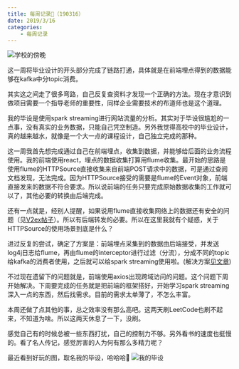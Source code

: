 ```yaml
---
title: 每周记录📝（190316）
date: 2019/3/16
categories:
    - 每周记录
---
```

![学校的傍晚](https://wx1.sinaimg.cn/mw1024/6a49516fly1g14vxty5rbj21400u0e82.jpg)

这一周将毕业设计的开头部分完成了链路打通，具体就是在前端埋点得到的数据能够在kafka中分topic消费。

其实这之间走了很多弯路，自己反复查资料才发现一个正确的方法。现在才意识到做项目需要一个指导老师的重要性，同样企业需要技术的布道师也是这个道理。

我的毕设是使用spark streaming进行网站流量的分析。其实对于毕设很尴尬的一点事，没有真实的业务数据，只能自己凭空制造。另外我觉得高校中的毕业设计，真的越来越水，就像是一个大一点的课程设计，自己独立完成的那种。

这一周我首先想完成通过自己在前端埋点，收集到数据，并能够给后面的业务流程使用。我的前端使用react，埋点的数据收集打算用flume收集。最开始的思路是使用flume的HTTPSource直接收集来自前端POST请求中的数据，可是通过查阅文档发现，无法完成。因为HTTPSource接受的需要是flume的Event对象，前端直接发来的数据不符合要求。所以说前端的任务只要完成原始数据收集的工作就可以了，其他必要的转换由后端完成。

还有一点就是，经别人提醒，如果说用flume直接收集网络上的数据还有安全的问题（见[V2ex帖子](https://www.v2ex.com/t/543592#reply4)）。所以有后端转发的必要。所以在这里我就有个疑惑，关于HTTPSource的使用场景到底是什么？

进过反复的尝试，确定了方案是：前端埋点采集到的数据由后端接受，并发送log4j日志给flume，再由flume的interceptor进行过滤（分流），分成不同的topic给kafka的消费者使用，之后就可以给spark streaming使用啦。(解决方案[见文章](https://fangmiao97.github.io/2019/03/16/FluemToKafkaBaseOnDifferntTopic/))

不过现在遗留下的问题就是，前端使用axios出现跨域访问的问题。这个问题下周开始解决。下周要完成的任务就是把前端的框架搭好，开始学习spark streaming深入一点的东西，然后找需求。目前的需求太单薄了，不怎么丰富。

本周还做了点其他的事，总之效率没有那么高吧。这两天刷LeetCode也刷不起来，不知道为啥。所以这两天休息了一下，没刷。

感觉自己有的时候总被一些东西打扰，自己的控制力不够。另外看书的速度也挺慢的。看了名人传记，感觉厉害的人为何有那么多精力呢？

最近看到好玩的图，取名我的毕设，哈哈哈🤣
![我的毕设](https://wx2.sinaimg.cn/mw1024/6a49516fly1g14w7kwjt8j20j60n4dks.jpg)

